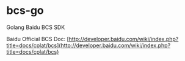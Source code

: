 bcs-go
================

Golang Baidu BCS SDK

Baidu Official BCS Doc: [http://developer.baidu.com/wiki/index.php?title=docs/cplat/bcs](http://developer.baidu.com/wiki/index.php?title=docs/cplat/bcs)
